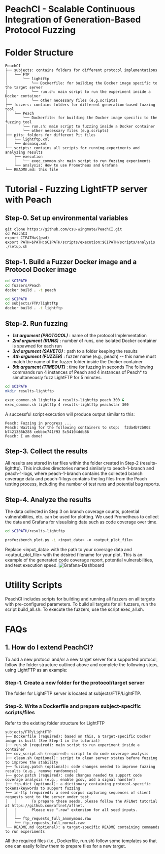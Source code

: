 # PeachCI - Scalable Continuous Integration of Generation-Based Protocol Fuzzing

# Folder Structure
```
PeachCI
├── subjects: contains folders for different protocol implementations
│   └── FTP
│       └── lightftp
│           └── Dockerfile: for building the Docker image specific to the target server
│           └── run.sh: main script to run the experiment inside a Docker container
│           └── other necessary files (e.g.scripts)
├── fuzzers: contains folders for different generation-based fuzzing tool
│   └── Peach
│       └── Dockerfile: for building the Docker image specific to the fuzzing tool
│       └── run.sh: main script to fuzzing inside a Docker container
│       └── other necessary files (e.g.scripts)
├── pits: folders for different Pit files 
│   └── lightftp.xml
│   └── dnsmasq.xml
└── scripts: contains all scripts for running experiments and analyzing results
    ├── execution
    │   └── exec_common.sh: main script to run fuzzing experiments
    └── analysis: How to use Prometheus and Grafana
└── README.md: this file
```

# Tutorial - Fuzzing LightFTP server with Peach
## Step-0. Set up environmental variables
```
git clone https://github.com/csu-wingmate/PeachCI.git
cd PeachCI
export CIPATH=$(pwd)
export PATH=$PATH:$CIPATH/scripts/execution:$CIPATH/scripts/analysis
./setup.sh
```

## Step-1. Build a Fuzzer Docker image and a Protocol Docker image
```bash
cd $CIPATH
cd fuzzers/Peach
docker build . -t peach
```
```bash
cd $CIPATH
cd subjects/FTP/lightftp
docker build . -t lightftp
```

## Step-2. Run fuzzing
- ***1st argument (PROTOCOL)*** : name of the protocol Implementation
- ***2nd argument (RUNS)***     : number of runs, one isolated Docker container is spawned for each run
- ***3rd argument (SAVETO)***   : path to a folder keeping the results
- ***4th argument (FUZZER)***   : fuzzer name (e.g., peach) -- this name must match the name of the fuzzer folder inside the Docker container 
- ***5th argument (TIMEOUT)***  : time for fuzzing in seconds
The following commands run 4 instances of Peach and 4 instances of Peach* to simultaneously fuzz LightFTP for 5 minutes.

```bash
cd $CIPATH
mkdir results-lightftp

exec_common.sh lightftp 4 results-lightftp peach 300 &
exec_common.sh lightftp 4 results-lightftp peachstar 300
```

A successful script execution will produce output similar to this:
```
Peach: Fuzzing in progress ...
Peach: Waiting for the following containers to stop:  f2da4b72b002 b7421386b288 cebbbc741f93 5c54104ddb86
Peach: I am done!
```

## Step-3. Collect the results
All results are stored in tar files within the folder created in Step-2 (results-lightftp). This includes directories named similarly to peach-1-branch and peach-1-logs, where peach-1-branch contains the collected branch coverage data and peach-1-logs contains the log files from the Peach testing process, including the number of test runs and potential bug reports.

## Step-4. Analyze the results
The data collected in Step 3 on branch coverage counts, potential vulnerabilities, etc. can be used for plotting. We used Prometheus to collect the data and Grafana for visualising data such as code coverage over time.
```bash
cd $CIPATH/results-lightftp

profuzzbench_plot.py -i <input_data> -o <output_plot_file>
```
Replace <input_data> with the path to your coverage data and <output_plot_file> with the desired filename for your plot.
This is an example of the generated code coverage report, potential vulnerabilities, and test execution speed.
![Grafana-Dashboard](https://github.com/csu-wingmate/profuzzpeach/blob/main/figures/Grafana-Dashboard.png)

# Utility Scripts
PeachCI includes scripts for building and running all fuzzers on all targets with pre-configured parameters. To build all targets for all fuzzers, run the script build_all.sh. To execute the fuzzers, use the script exec_all.sh.

# FAQs
## 1. How do I extend PeachCI?
To add a new protocol and/or a new target server for a supported protocol, follow the folder structure outlined above and complete the following steps, using LightFTP as an example:

### Step-1. Create a new folder for the protocol/target server
The folder for LightFTP server is located at subjects/FTP/LightFTP.

### Step-2. Write a Dockerfile and prepare subject-specific scripts/files
Refer to the existing folder structure for LightFTP
```
subjects/FTP/LightFTP
├── Dockerfile (required): based on this, a target-specific Docker image is built (See Step-1 in the tutorial)
├── run.sh (required): main script to run experiment inside a container
├── cov_script.sh (required): script to do code coverage analysis
├── clean.sh (optional): script to clean server states before fuzzing to improve the stability
├── fuzzing.patch (optional): code changes needed to improve fuzzing results (e.g., remove randomness)
├── gcov.patch (required): code changes needed to support code coverage analysis (e.g., enable gcov, add a signal handler)
├── ftp.dict (optional): a dictionary containing protocol-specific tokens/keywords to support fuzzing
└── in-ftp (required): a seed corpus capturing sequences of client requests sent to the server under test.
│   │       To prepare these seeds, please follow the AFLNet tutorial at https://github.com/aflnet/aflnet.
│   │       Please use ".raw" extension for all seed inputs.
│   │
│   └── ftp_requests_full_anonymous.raw
│   └── ftp_requests_full_normal.raw
└── README.md (optional): a target-specific README containing commands to run experiments
```
All the required files (i.e., Dockerfile, run.sh) follow some templates so that one can easily follow them to prepare files for a new target.
